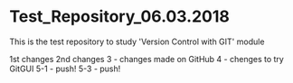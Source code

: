 ﻿# Test_Repository_06.03.2018
This is the test repository to study 'Version Control with GIT' module

1st changes
2nd changes
3 - changes made on GitHub
4 - chenges to try GitGUI
5-1 - push!
5-3 - push!
